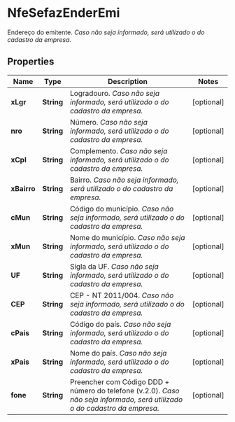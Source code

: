 

# NfeSefazEnderEmi

Endereço do emitente.    *Caso não seja informado, será utilizado o do cadastro da empresa.*

## Properties

| Name | Type | Description | Notes |
|------------ | ------------- | ------------- | -------------|
|**xLgr** | **String** | Logradouro.    *Caso não seja informado, será utilizado o do cadastro da empresa.* |  [optional] |
|**nro** | **String** | Número.    *Caso não seja informado, será utilizado o do cadastro da empresa.* |  [optional] |
|**xCpl** | **String** | Complemento.    *Caso não seja informado, será utilizado o do cadastro da empresa.* |  [optional] |
|**xBairro** | **String** | Bairro.    *Caso não seja informado, será utilizado o do cadastro da empresa.* |  [optional] |
|**cMun** | **String** | Código do município.    *Caso não seja informado, será utilizado o do cadastro da empresa.* |  [optional] |
|**xMun** | **String** | Nome do município.    *Caso não seja informado, será utilizado o do cadastro da empresa.* |  [optional] |
|**UF** | **String** | Sigla da UF.    *Caso não seja informado, será utilizado o do cadastro da empresa.* |  [optional] |
|**CEP** | **String** | CEP - NT 2011/004.    *Caso não seja informado, será utilizado o do cadastro da empresa.* |  [optional] |
|**cPais** | **String** | Código do país.    *Caso não seja informado, será utilizado o do cadastro da empresa.* |  [optional] |
|**xPais** | **String** | Nome do país.    *Caso não seja informado, será utilizado o do cadastro da empresa.* |  [optional] |
|**fone** | **String** | Preencher com Código DDD + número do telefone (v.2.0).    *Caso não seja informado, será utilizado o do cadastro da empresa.* |  [optional] |



